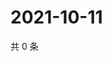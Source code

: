 # 2021-10-11

共 0 条

<!-- BEGIN WEIBO -->
<!-- 最后更新时间 Mon Oct 11 2021 10:00:08 GMT+0800 (China Standard Time) -->

<!-- END WEIBO -->
